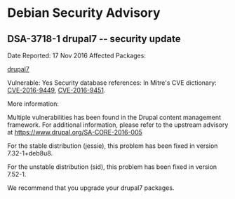 
Debian Security Advisory
========================


DSA-3718-1 drupal7 -- security update
-------------------------------------



Date Reported:
17 Nov 2016
Affected Packages:

[drupal7](https://packages.debian.org/src:drupal7)

Vulnerable:
Yes
Security database references:
In Mitre's CVE dictionary: [CVE-2016-9449](https://security-tracker.debian.org/tracker/CVE-2016-9449), [CVE-2016-9451](https://security-tracker.debian.org/tracker/CVE-2016-9451).  

More information:

Multiple vulnerabilities has been found in the Drupal content management
framework. For additional information, please refer to the upstream advisory
at <https://www.drupal.org/SA-CORE-2016-005>


For the stable distribution (jessie), this problem has been fixed in
version 7.32-1+deb8u8.


For the unstable distribution (sid), this problem has been fixed in
version 7.52-1.


We recommend that you upgrade your drupal7 packages.





